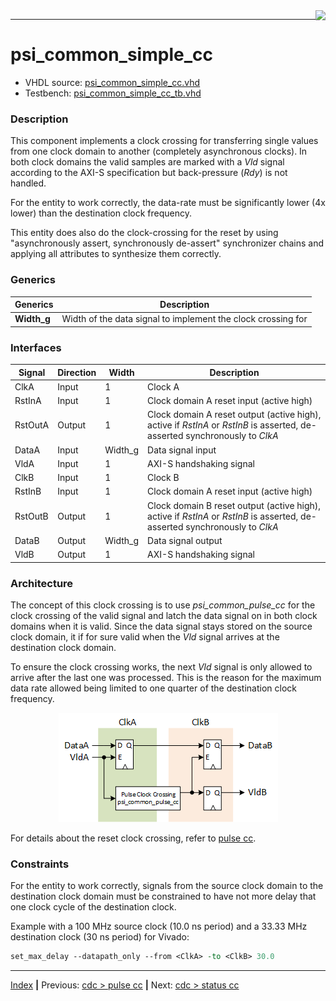 <img align="right" src="../psi_logo.png">

***

# psi_common_simple_cc

- VHDL source: [psi_common_simple_cc.vhd](../../hdl/psi_common_simple_cc_.vhd)
- Testbench: [psi_common_simple_cc_tb.vhd](../../testbench/psi_common_simple_cc_tb/psi_common_simple_cc_tb.vhd)

### Description

This component implements a clock crossing for transferring single
values from one clock domain to another (completely asynchronous
clocks). In both clock domains the valid samples are marked with a *Vld*
signal according to the AXI-S specification but back-pressure (*Rdy*) is
not handled.

For the entity to work correctly, the data-rate must be significantly
lower (4x lower) than the destination clock frequency.

This entity does also do the clock-crossing for the reset by using
"asynchronously assert, synchronously de-assert" synchronizer chains and
applying all attributes to synthesize them correctly.

### Generics

Generics         | Description
-----------------|------------
**Width\_g**     | Width of the data signal to implement the clock crossing for

### Interfaces


Signal                |Direction  |Width     | Description
----------------------|-----------|----------| -----------------------------------------------
ClkA                  |Input      |1         | Clock A
RstInA                |Input      |1         | Clock domain A reset input (active high)
RstOutA               |Output     |1         | Clock domain A reset output (active high), active if *RstInA* or *RstInB* is asserted, de-asserted synchronously to *ClkA*
DataA                 |Input      |Width\_g  | Data signal input
VldA                  |Input      |1         | AXI-S handshaking signal
ClkB                  |Input      |1         | Clock B
RstInB                |Input      |1         | Clock domain A reset input (active high)
RstOutB               |Output     |1         | Clock domain B reset output (active high), active if *RstInA* or *RstInB* is asserted, de-asserted synchronously to *ClkA*
DataB                 |Output     |Width\_g  | Data signal output
VldB                  |Output     |1         | AXI-S handshaking signal

### Architecture

The concept of this clock crossing is to use *psi\_common\_pulse\_cc* for the clock crossing of the valid signal and latch the data signal on in both clock domains when it is valid. Since the data signal stays stored on the source clock domain, it if for sure valid when the *Vld*
signal arrives at the destination clock domain.

To ensure the clock crossing works, the next *Vld* signal is only allowed to arrive after the last one was processed. This is the reason for the maximum data rate allowed being limited to one quarter of the destination clock frequency.

<p align="center"> <img src="fig8.png"> </p>

For details about the reset clock crossing, refer to [pulse cc](../ch5_1_pulse_cc.md#Architecture).

### Constraints

For the entity to work correctly, signals from the source clock domain to the destination clock domain must be constrained to have not more delay that one clock cycle of the destination clock.

Example with a 100 MHz source clock (10.0 ns period) and a 33.33 MHz destination clock (30 ns period) for Vivado:

```tcl
set_max_delay --datapath_only --from <ClkA> -to <ClkB> 30.0
```

***
[Index](../psi_common_index.md) **|** Previous: [cdc > pulse cc](../ch5_cc/ch5_1_pulse_cc.md) **|** Next: [cdc > status cc](../ch5_cc/ch5_3_status_cc.md)
